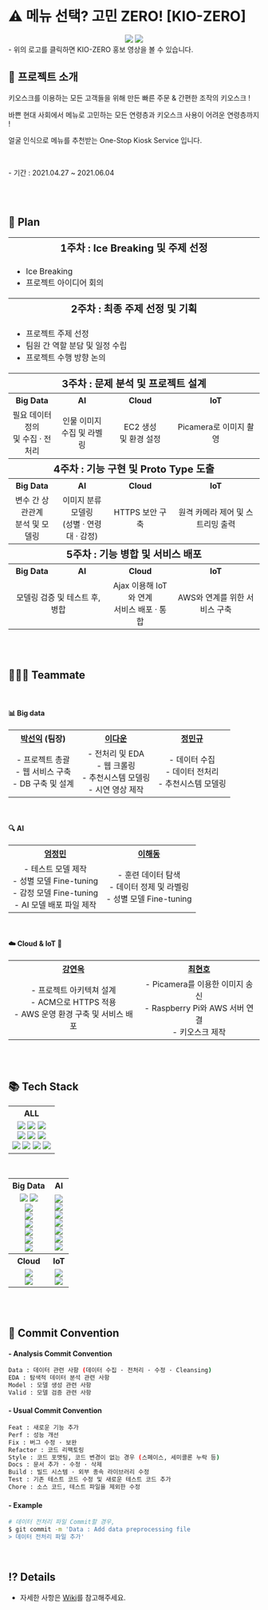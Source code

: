 <div id=readme>
  <div id=header align="center">
    <h1 style="text-align:left;">⚠️ 메뉴 선택? 고민 ZERO! [KIO-ZERO]</h1>
    <img src=https://capsule-render.vercel.app/api?type=waving&color=FFD159&height=250&text=[KIO-ZERO]%20Project&&fontAlignY=45&desc=%20Multicampus&Desc&descAlignY=25&descAlign=21>
    <a href="https://youtu.be/3aQ5gYiTbI0"><img src="https://user-images.githubusercontent.com/76501345/120985259-68bb1b00-c7b6-11eb-857c-f506df30dfb6.png"></a>
  </div>
  - 위의 로고를 클릭하면 KIO-ZERO 홍보 영상을 볼 수 있습니다.
  <br>
  <div id=container>
    <div id=intro>
      <h2>📌 프로젝트 소개</h2>
      <p>키오스크를 이용하는 모든 고객들을 위해 만든 빠른 주문 & 간편한 조작의 키오스크 !</p>
      <p>바쁜 현대 사회에서 메뉴로 고민하는 모든 연령층과 키오스크 사용이 어려운 연령층까지 !</p>
      <p>얼굴 인식으로 메뉴를 추천받는 One-Stop Kiosk Service 입니다.</p>
      <br>
      <p>- 기간 : 2021.04.27 ~ 2021.06.04</p>
    </div>
    <br>
    <br>
    <div id=plan>
      <h2>📅 Plan</h2>
      <table  style="text-align:center;">
        <tr>
          <th colspan="4" style="font-size:20px">1주차 : Ice Breaking 및 주제 선정</th>
        </tr>
        <tr>
          <td colspan="4">
            <ul style="text-align:left;">
              <li>Ice Breaking</li>
              <li>프로젝트 아이디어 회의</li>
            </ul>
          </td>
        </tr>
        <tr>
          <th colspan="4" style="font-size:20px">2주차 : 최종 주제 선정 및 기획</th>
        </tr>
        <tr>
          <td colspan="4">
            <ul style="text-align:left;">
              <li>프로젝트 주제 선정</li>
              <li>팀원 간 역할 분담 및 일정 수립</li>
              <li>프로젝트 수행 방향 논의</li>
            </ul>
          </td>
        </tr>
        <tr style="font-size:20px;">
          <th colspan="4">3주차 : 문제 분석 및 프로젝트 설계</th>
        </tr>
        <tr>
          <th>Big Data</th>
          <th>AI</th>
          <th>Cloud</th>
          <th>IoT</th>
        </tr>
        <tr>
          <td>필요 데이터 정의<br>및 수집 · 전처리</td>
          <td>인물 이미지<br>수집 및 라벨링</td>
          <td>EC2 생성 <br>및 환경 설정</td>
          <td>Picamera로 이미지 촬영</td>
        </tr>
        <tr style="font-size:20px;">
          <th colspan="4">4주차 : 기능 구현 및 Proto Type 도출</th>
        </tr>
        <tr>
          <th>Big Data</th>
          <th>AI</th>
          <th>Cloud</th>
          <th>IoT</th>
        </tr>
        <tr>
          <td>변수 간 상관관계<br>분석 및 모델링</td>
          <td>이미지 분류 모델링<br>(성별 · 연령대 · 감정)</td>
          <td>HTTPS 보안 구축</td>
          <td>원격 카메라 제어 및 스트리밍 출력</td>
        </tr>
        <tr style="font-size:20px;">
          <th colspan="4">5주차 : 기능 병합 및 서비스 배포</th>
        </tr>
        <tr>
          <th>Big Data</th>
          <th>AI</th>
          <th>Cloud</th>
          <th>IoT</th>
        </tr>
        <tr>
          <td colspan="2">모델링 검증 및 테스트 후, 병합</td>
          <td>Ajax 이용해 IoT와 연계<br>서비스 배포 · 통합</td>
          <td>AWS와 연계를 위한 서비스 구축</td>
        </tr>
      </table>
    </div>
    <br>
    <br>
    <div id=teammate>
      <h2>👨‍👩‍👧 Teammate</h2>
      <br>
      <h4>📊 Big data</h4>
      <table style="text-align:center;">
      	<tr>
          <th><a href="https://github.com/parksimis">박선익</a> (팀장)</th>
          <th><a href="https://github.com/leedawoon">이다운</a></th>
          <th><a href="https://github.com/topdury">정민규</a></th>
        </tr>
        <tr>
          <td>
            - 프로젝트 총괄<br>
            - 웹 서비스 구축<br>
            - DB 구축 및 설계
          </td>
          <td>
            - 전처리 및 EDA<br>
            - 웹 크롤링<br>
            - 추천시스템 모델링<br>
            - 시연 영상 제작
          </td>
          <td>
            - 데이터 수집<br>
            - 데이터 전처리<br>
            - 추천시스템 모델링
          </td>
        </tr>
      </table>
      <br>
      <h4>🔍 AI</h4>
      <table style="text-align:center;">
      	<tr>
          <th><a href="https://github.com/jungmin0710">엄정민</a></th>
          <th><a href="https://github.com/leegongja07">이해동</a></th>
        </tr>
        <tr>
          <td>
            - 테스트 모델 제작<br>
            - 성별 모델 Fine-tuning<br>
            - 감정 모델 Fine-tuning<br>
            - AI 모델 배포 파일 제작
          </td>
          <td>
            - 훈련 데이터 탐색<br>
            - 데이터 정제 및 라벨링<br>
            - 성별 모델 Fine-tuning
          </td>
        </tr>       
      </table>
      <br>
      <h4>☁️ Cloud & IoT 🔩</h4>
      <table style="text-align:center;">
      	<tr>
          <th><a href="https://github.com/janine-kang">강연옥</a></th>
          <th><a href="https://github.com/choihhh">최현호</a></th>
        </tr>
        <tr>
          <td>
            - 프로젝트 아키텍쳐 설계<br>
            - ACM으로 HTTPS 적용<br>
            - AWS 운영 환경 구축 및 서비스 배포
          </td>
          <td>
            - Picamera를 이용한 이미지 송신<br>
            - Raspberry Pi와 AWS 서버 연결<br>
            - 키오스크 제작
          </td>
        </tr>       
      </table>
    </div>
    <br>
    <br>
    <div id=tech_stack>
      <h2>📚 Tech Stack</h2>
      <table style="text-align:center;">
        <tr>
          <th>ALL</th>
        </tr>
        <tr>
          <td>
            <img src="https://img.shields.io/badge/Git-gray?style=plastic&logo=git">
            <img src="https://img.shields.io/badge/GitHub-gray?style=plastic&logo=github">
            <img src="https://img.shields.io/badge/Google_Drive-gray?style=plastic&logo=google-drive"><br>
            <img src="https://img.shields.io/badge/Jupyter-v1.0.0-orange?style=plastic&logo=jupyter">
            <img src="https://img.shields.io/badge/VSCode-v1.56.2-blue?style=plastic&logo=visual-studio-code">
            <img src="https://img.shields.io/badge/Google_Colab-gray?style=plastic&logo=google-colab"><br>
            <img src="https://img.shields.io/badge/Flask-v2.0.1-lightgray?style=plastic&logo=flask">
            <img src="https://img.shields.io/badge/Javascript-ES6+-yellow?style=plastic&logo=javascript">
            <img src="https://img.shields.io/badge/MySQL-v15.1-blue?style=plastic&logo=mysql">
            <img src="https://img.shields.io/badge/MariaDB-v10.5.10-navy?style=plastic&logo=mariadb">
          </td>
        </tr>
      </table>
      <br>
      <table style="text-align:center;">
        <tr>
          <th>Big Data</th>
          <th>AI</th>
        </tr>
        <tr>
          <td>
            <img src="https://img.shields.io/badge/Python-v3.9-blue?style=plastic&logo=python">
            <img src="https://img.shields.io/badge/R-v4.0.4-lightgray?style=plastic&logo=r"><br>
            <img src="https://img.shields.io/badge/Pandas-v1.2.3-blue?style=plastic&logo=pandas"><br>
            <img src="https://img.shields.io/badge/NumPy-v1.19.5-yellow?style=plastic&logo=numpy"><br>
            <img src="https://img.shields.io/badge/Scikit_Learn-v0.24.1-orange?style=plastic&logo=scikit-learn"><br>
            <img src="https://img.shields.io/badge/Matplotlib-v3.3.4-lightgray?style=plastic&logo=matplotlib"><br>
            <img src="https://img.shields.io/badge/Seaborn-v3.3.4-lightgray?style=plastic&logo=seaborn"><br>
            <img src="https://img.shields.io/badge/BeautifulSoup4-v4.6.0-green?style=plastic&logo=beautifulsoup">
          </td>
          <td>
            <img src="https://img.shields.io/badge/Python-v3.9-blue?style=plastic&logo=python"><br>
            <img src="https://img.shields.io/badge/Pandas-v1.2.3-blue?style=plastic&logo=pandas"><br>
            <img src="https://img.shields.io/badge/Keras-v2.4.3-red?style=plastic&logo=keras"><br>
            <img src="https://img.shields.io/badge/Tensorflow-v2.5.0rc1-orange?style=plastic&logo=tensorflow"><br>
            <img src="https://img.shields.io/badge/NumPy-v1.19.5-yellow?style=plastic&logo=numpy"><br>
            <img src="https://img.shields.io/badge/Pillow-v8.1.2-yellow?style=plastic"><br>
            <img src="https://img.shields.io/badge/OpenCV-v4.5.2.52-green?style=plastic&logo=opencv">
          </td>
        </tr>
        <tr>
          <th>Cloud</th>
          <th>IoT</th>
        </tr>
        <tr>
          <td>
            <img src="https://img.shields.io/badge/AWS-gray?style=plastic&logo=amazon-aws"><br>
            <img src="https://img.shields.io/badge/Docker-v19.03.11-blue?style=plastic&logo=docker">
          </td>
          <td>
            <img src="https://img.shields.io/badge/Raspberry_Pi-red?style=plastic&logo=raspberry-pi"><br>
            <img src="https://img.shields.io/badge/Ubuntu-v20.10-orange?style=plastic&logo=ubuntu">
          </td>
        </tr>
      </table>
    </div>
    <br>
    <br>
  </div>
</div>


## 🚥 Commit Convention

#### - Analysis Commit Convention

```bash
Data : 데이터 관련 사항 (데이터 수집 · 전처리 · 수정 · Cleansing)
EDA : 탐색적 데이터 분석 관련 사항
Model : 모델 생성 관련 사항
Valid : 모델 검증 관련 사항
```

#### - Usual Commit Convention

```bash
Feat : 새로운 기능 추가
Perf : 성능 개선
Fix : 버그 수정 · 보완
Refactor : 코드 리팩토링
Style : 코드 포맷팅, 코드 변경이 없는 경우 (스페이스, 세미콜론 누락 등)
Docs : 문서 추가 · 수정 · 삭제
Build : 빌드 시스템 · 외부 종속 라이브러리 수정
Test : 기존 테스트 코드 수정 및 새로운 테스트 코드 추가
Chore : 소스 코드, 테스트 파일을 제외한 수정
```

#### - Example

```bash
# 데이터 전처리 파일 Commit할 경우,
$ git commit -m 'Data : Add data preprocessing file
> 데이터 전처리 파일 추가'
```

<br>

## ⁉️ Details

- 자세한 사항은 [Wiki](https://github.com/parksimis/One-Stop-Kiosk/wiki)를 참고해주세요.

